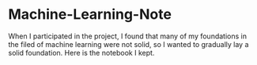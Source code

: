 # Machine-Learning-Note
When I participated in the project, I found that many of my foundations in the filed of machine learning were not solid, so I wanted to gradually lay a solid foundation. Here is the notebook I kept.
